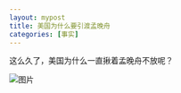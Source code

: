 ```yaml
---
layout: mypost
title: 美国为什么要引渡孟晚舟
categories: [事实]
---
```



这么久了，美国为什么一直揪着孟晚舟不放呢？



![图片](002.jpeg)
